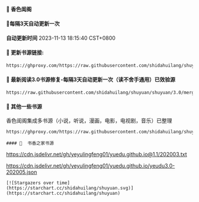 #### 🚩 香色闺阁

#### 🚩每隔3天自动更新一次

**自动更新时间** 2023-11-13 18:15:40 CST+0800


#### 🚩 更新书源链接:
 ``` bash
https://ghproxy.com/https://raw.githubusercontent.com/shidahuilang/shuyuan/shuyuan/xsreader/new/resources.txt
 ```


#### 🚩 最新阅读3.0书源修复-每隔3天自动更新一次（读不舍手通用）已效验源
```
https://raw.githubusercontent.com/shidahuilang/shuyuan/shuyuan/3.0/merged_books.json
```


#### 🚩 其他一些书源
香色闺阁集成多书源（小说，听说，漫画，电影，电视剧，音乐）已整理
```
https://ghproxy.com/https://raw.githubusercontent.com/shidahuilang/shuyuan/shuyuan/3.0/sourceModelList.xbs
```
```
#### 🚩  书香之家书源
```

https://cdn.jsdelivr.net/gh/yeyulingfeng01/yuedu.github.io@1.1/202003.txt

https://cdn.jsdelivr.net/gh/yeyulingfeng01/yuedu.github.io/yeudu3.0-202005.json

```
[![Stargazers over time](https://starchart.cc/shidahuilang/shuyuan.svg)](https://starchart.cc/shidahuilang/shuyuan)
